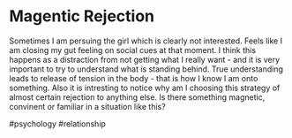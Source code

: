 # Magentic Rejection

Sometimes I am persuing the girl which is clearly not interested. Feels like I am closing my gut feeling on social cues at that moment. I think this happens as a distraction from not getting what I really want - and it is very important to try to understand what is standing behind. True understanding leads to release of tension in the body - that is how I know I am onto something. 
Also it is intresting to notice why am I choosing this strategy of almost certain rejection to anything else. Is there something magnetic, convinent or familiar in a situation like this? 

#psychology #relationship